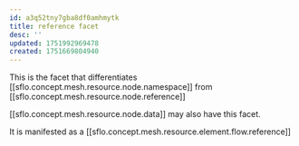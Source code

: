```yaml
---
id: a3q52tny7gba8df0amhmytk
title: reference facet
desc: ''
updated: 1751992969478
created: 1751669804940
---
```


This is the facet that differentiates [[sflo.concept.mesh.resource.node.namespace]] from [[sflo.concept.mesh.resource.node.reference]] 

[[sflo.concept.mesh.resource.node.data]] may also have this facet.

It is manifested as a [[sflo.concept.mesh.resource.element.flow.reference]] 